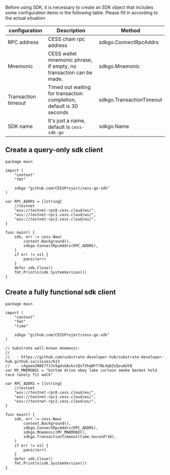 Before using SDK, it is necessary to create an SDK object that includes some configuration items in the following table. Please fill in according to the actual situation:

| configuration | Description | Method |
| ------------- | ----------- | ------ |
| RPC address | CESS chain rpc address | sdkgo.ConnectRpcAddrs |
| Mnemonic | CESS wallet mnemonic phrase, if empty, no transaction can be made. | sdkgo.Mnemonic |
| Transaction timeout | Timed out waiting for transaction completion, default is 30 seconds | sdkgo.TransactionTimeout |
| SDK name | It's just a name, default is `cess-sdk-go` | sdkgo.Name |

## Create a query-only sdk client
```golang
package main

import (
    "context"
    "fmt"

    sdkgo "github.com/CESSProject/cess-go-sdk"
)

var RPC_ADDRS = []string{
    //testnet
    "wss://testnet-rpc0.cess.cloud/ws/",
    "wss://testnet-rpc1.cess.cloud/ws/",
    "wss://testnet-rpc2.cess.cloud/ws/",
}

func main() {
    sdk, err := cess.New(
        context.Background(),
        sdkgo.ConnectRpcAddrs(RPC_ADDRS),
    )
    if err != nil {
        panic(err)
    }
    defer sdk.Close()
    fmt.Println(sdk.SystemVersion())
}
```

## Create a fully functional sdk client
```golang
package main

import (
    "context"
    "fmt"
    "time"

    sdkgo "github.com/CESSProject/cess-go-sdk"
)

// Substrate well-known mnemonic:
//
//   - https://github.com/substrate-developer-hub/substrate-developer-hub.github.io/issues/613
//   - cXgaee2N8E77JJv9gdsGAckv1Qsf3hqWYf7NL4q6ZuQzuAUtB
var MY_MNEMONIC = "bottom drive obey lake curtain smoke basket hold race lonely fit walk"

var RPC_ADDRS = []string{
    //testnet
    "wss://testnet-rpc0.cess.cloud/ws/",
    "wss://testnet-rpc1.cess.cloud/ws/",
    "wss://testnet-rpc2.cess.cloud/ws/",
}

func main() {
    sdk, err := cess.New(
        context.Background(),
        sdkgo.ConnectRpcAddrs(RPC_ADDRS),
        sdkgo.Mnemonic(MY_MNEMONIC),
        sdkgo.TransactionTimeout(time.Second*10),
    )
    if err != nil {
        panic(err)
    }
    defer sdk.Close()
    fmt.Println(sdk.SystemVersion())
}
```